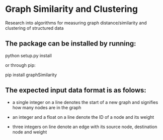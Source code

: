 # Graph Similarity and Clustering

Research into algorithms for measuring graph distance/similarity and clustering of structured data


## The package can be installed by running:

python setup.py install

or through pip:

pip install graphSimilarity


## The expected input data format is as folows:

- a single integer on a line denotes the start of a new graph and signifies
how many nodes are in the graph

- an integer and a float on a line denote the ID of a node and its weight

- three integers on line denote an edge with its source node, destination node and weight
